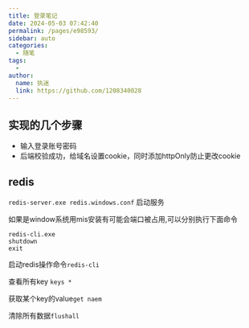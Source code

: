 ```yaml
---
title: 登录笔记
date: 2024-05-03 07:42:40
permalink: /pages/e98593/
sidebar: auto
categories:
  - 随笔
tags:
  - 
author: 
  name: 执迷
  link: https://github.com/1208340028
---
```

## 实现的几个步骤

- 输入登录账号密码
- 后端校验成功，给域名设置cookie，同时添加httpOnly防止更改cookie

## redis

`redis-server.exe redis.windows.conf` 启动服务

如果是window系统用mis安装有可能会端口被占用,可以分别执行下面命令

```
redis-cli.exe
shutdown
exit
```

启动redis操作命令`redis-cli`

查看所有key `keys *`

获取某个key的value`get naem`

清除所有数据`flushall`

